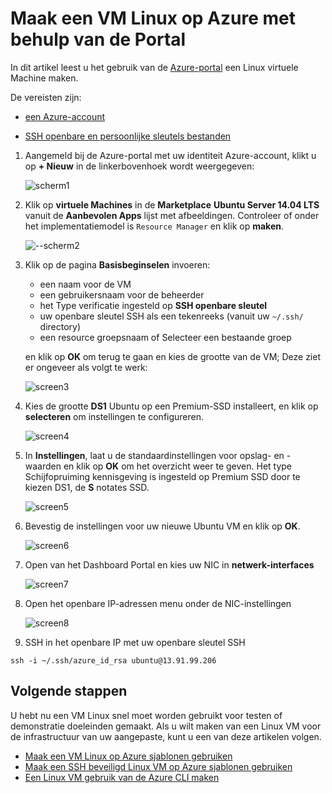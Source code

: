 <properties
    pageTitle="Maken van een Linux VM met behulp van de Portal Azure | Microsoft Azure"
    description="Maak een Linux VM met behulp van de Azure-Portal."
    services="virtual-machines-linux"
    documentationCenter=""
    authors="vlivech"
    manager="timlt"
    editor=""
    tags="azure-resource-manager"
/>

<tags
    ms.service="virtual-machines-linux"
    ms.workload="infrastructure-services"
    ms.tgt_pltfrm="vm-linux"
    ms.devlang="na"
    ms.topic="hero-article"
    ms.date="10/25/2016"
    ms.author="v-livech"
/>

# <a name="create-a-linux-vm-on-azure-using-the-portal"></a>Maak een VM Linux op Azure met behulp van de Portal


In dit artikel leest u het gebruik van de [Azure-portal](https://portal.azure.com/) een Linux virtuele Machine maken.

De vereisten zijn:

- [een Azure-account](https://azure.microsoft.com/pricing/free-trial/)

- [SSH openbare en persoonlijke sleutels bestanden](virtual-machines-linux-mac-create-ssh-keys.md)


1. Aangemeld bij de Azure-portal met uw identiteit Azure-account, klikt u op **+ Nieuw** in de linkerbovenhoek wordt weergegeven:

    ![scherm1](../media/virtual-machines-linux-quick-create-portal/screen1.png)

2. Klik op **virtuele Machines** in de **Marketplace** **Ubuntu Server 14.04 LTS** vanuit de **Aanbevolen Apps** lijst met afbeeldingen.  Controleer of onder het implementatiemodel is `Resource Manager` en klik op **maken**.

    ![--scherm2](../media/virtual-machines-linux-quick-create-portal/screen2.png)

3. Klik op de pagina **Basisbeginselen** invoeren:
    - een naam voor de VM
    - een gebruikersnaam voor de beheerder
    - het Type verificatie ingesteld op **SSH openbare sleutel**
    - uw openbare sleutel SSH als een tekenreeks (vanuit uw `~/.ssh/` directory)
    - een resource groepsnaam of Selecteer een bestaande groep

    en klik op **OK** om terug te gaan en kies de grootte van de VM; Deze ziet er ongeveer als volgt te werk:

    ![screen3](../media/virtual-machines-linux-quick-create-portal/screen3.png)

4. Kies de grootte **DS1** Ubuntu op een Premium-SSD installeert, en klik op **selecteren** om instellingen te configureren.

    ![screen4](../media/virtual-machines-linux-quick-create-portal/screen4.png)

5. In **Instellingen**, laat u de standaardinstellingen voor opslag- en -waarden en klik op **OK** om het overzicht weer te geven.  Het type Schijfopruiming kennisgeving is ingesteld op Premium SSD door te kiezen DS1, de **S** notates SSD.

    ![screen5](../media/virtual-machines-linux-quick-create-portal/screen5.png)

6. Bevestig de instellingen voor uw nieuwe Ubuntu VM en klik op **OK**.

    ![screen6](../media/virtual-machines-linux-quick-create-portal/screen6.png)

7. Open van het Dashboard Portal en kies uw NIC in **netwerk-interfaces**

    ![screen7](../media/virtual-machines-linux-quick-create-portal/screen7.png)

8. Open het openbare IP-adressen menu onder de NIC-instellingen

    ![screen8](../media/virtual-machines-linux-quick-create-portal/screen8.png)

9. SSH in het openbare IP met uw openbare sleutel SSH

```
ssh -i ~/.ssh/azure_id_rsa ubuntu@13.91.99.206
```

## <a name="next-steps"></a>Volgende stappen

U hebt nu een VM Linux snel moet worden gebruikt voor testen of demonstratie doeleinden gemaakt. Als u wilt maken van een Linux VM voor de infrastructuur van uw aangepaste, kunt u een van deze artikelen volgen.

- [Maak een VM Linux op Azure sjablonen gebruiken](virtual-machines-linux-cli-deploy-templates.md)
- [Maak een SSH beveiligd Linux VM op Azure sjablonen gebruiken](virtual-machines-linux-create-ssh-secured-vm-from-template.md)
- [Een Linux VM gebruik van de Azure CLI maken](virtual-machines-linux-create-cli-complete.md)
